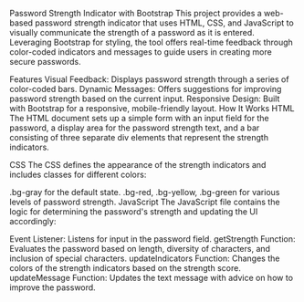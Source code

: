Password Strength Indicator with Bootstrap
This project provides a web-based password strength indicator that uses HTML, CSS, and JavaScript to visually communicate the strength of a password as it is entered. Leveraging Bootstrap for styling, the tool offers real-time feedback through color-coded indicators and messages to guide users in creating more secure passwords.

Features
Visual Feedback: Displays password strength through a series of color-coded bars.
Dynamic Messages: Offers suggestions for improving password strength based on the current input.
Responsive Design: Built with Bootstrap for a responsive, mobile-friendly layout.
How It Works
HTML
The HTML document sets up a simple form with an input field for the password, a display area for the password strength text, and a bar consisting of three separate div elements that represent the strength indicators.

CSS
The CSS defines the appearance of the strength indicators and includes classes for different colors:

.bg-gray for the default state.
.bg-red, .bg-yellow, .bg-green for various levels of password strength.
JavaScript
The JavaScript file contains the logic for determining the password's strength and updating the UI accordingly:

Event Listener: Listens for input in the password field.
getStrength Function: Evaluates the password based on length, diversity of characters, and inclusion of special characters.
updateIndicators Function: Changes the colors of the strength indicators based on the strength score.
updateMessage Function: Updates the text message with advice on how to improve the password.
